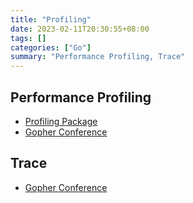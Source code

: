 ```yaml
---
title: "Profiling"
date: 2023-02-11T20:30:55+08:00
tags: []
categories: ["Go"]
summary: "Performance Profiling, Trace"
---
```


## Performance Profiling

* [Profiling Package](https://pkg.go.dev/runtime/pprof)
* [Gopher Conference](https://www.youtube.com/watch?v=nok0aYiGiYA)

## Trace

* [Gopher Conference](https://www.youtube.com/watch?v=nok0aYiGiYA)